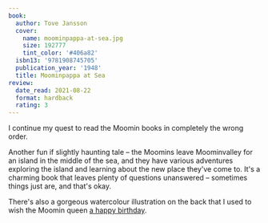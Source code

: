 ```yaml
---
book:
  author: Tove Jansson
  cover:
    name: moominpappa-at-sea.jpg
    size: 192777
    tint_color: '#406a82'
  isbn13: '9781908745705'
  publication_year: '1948'
  title: Moominpappa at Sea
review:
  date_read: 2021-08-22
  format: hardback
  rating: 3
---
```


I continue my quest to read the Moomin books in completely the wrong order.

Another fun if slightly haunting tale – the Moomins leave Moominvalley for an island in the middle of the sea, and they have various adventures exploring the island and learning about the new place they've come to.
It's a charming book that leaves plenty of questions unanswered – sometimes things just are, and that's okay.

There's also a gorgeous watercolour illustration on the back that I used to wish the Moomin queen [a happy birthday](https://twitter.com/alexwlchan/status/1428968625457831941/photo/1).